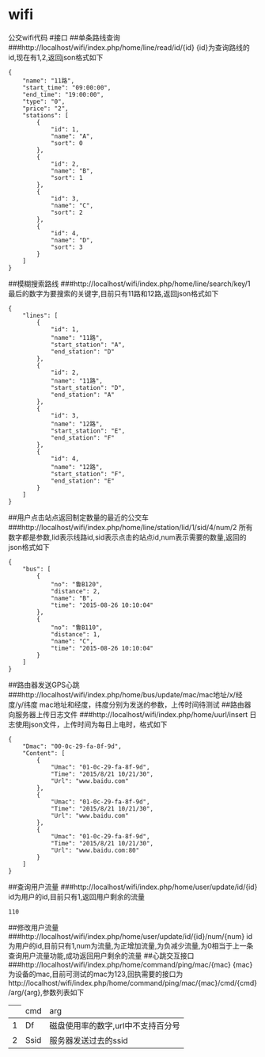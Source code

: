# wifi
公交wifi代码
#接口
##单条路线查询
###http://localhost/wifi/index.php/home/line/read/id/{id}
{id}为查询路线的id,现在有1,2,返回json格式如下
```
{
    "name": "11路",
    "start_time": "09:00:00",
    "end_time": "19:00:00",
    "type": "0",
    "price": "2",
    "stations": [
        {
            "id": 1,
            "name": "A",
            "sort": 0
        },
        {
            "id": 2,
            "name": "B",
            "sort": 1
        },
        {
            "id": 3,
            "name": "C",
            "sort": 2
        },
        {
            "id": 4,
            "name": "D",
            "sort": 3
        }
    ]
}
```
##模糊搜索路线
###http://localhost/wifi/index.php/home/line/search/key/1
最后的数字为要搜索的关键字,目前只有11路和12路,返回json格式如下
```
{
    "lines": [
        {
            "id": 1,
            "name": "11路",
            "start_station": "A",
            "end_station": "D"
        },
        {
            "id": 2,
            "name": "11路",
            "start_station": "D",
            "end_station": "A"
        },
        {
            "id": 3,
            "name": "12路",
            "start_station": "E",
            "end_station": "F"
        },
        {
            "id": 4,
            "name": "12路",
            "start_station": "F",
            "end_station": "E"
        }
    ]
}
```
##用户点击站点返回制定数量的最近的公交车
###http://localhost/wifi/index.php/home/line/station/lid/1/sid/4/num/2
所有数字都是参数,lid表示线路id,sid表示点击的站点id,num表示需要的数量,返回的json格式如下
```
{
    "bus": [
        {
            "no": "鲁B120",
            "distance": 2,
            "name": "B",
            "time": "2015-08-26 10:10:04"
        },
        {
            "no": "鲁B110",
            "distance": 1,
            "name": "C",
            "time": "2015-08-26 10:10:04"
        }
    ]
}
```
##路由器发送GPS心跳
###http://localhost/wifi/index.php/home/bus/update/mac/mac地址/x/经度/y/纬度
mac地址和经度，纬度分别为发送的参数，上传时间待测试
##路由器向服务器上传日志文件
###http://localhost/wifi/index.php/home/uurl/insert
日志使用json文件，上传时间为每日上电时，格式如下

```
{
    "Dmac": "00-0c-29-fa-8f-9d",
    "Content": [
        {
            "Umac": "01-0c-29-fa-8f-9d",
            "Time": "2015/8/21 10/21/30",
            "Url": "www.baidu.com"
        },
        {
            "Umac": "01-0c-29-fa-8f-9d",
            "Time": "2015/8/21 10/21/30",
            "Url": "www.baidu.com"
        },
        {
            "Umac": "01-0c-29-fa-8f-9d",
            "Time": "2015/8/21 10/21/30",
            "Url": "www.baidu.com:80"
        }
    ]
}
```
##查询用户流量
###http://localhost/wifi/index.php/home/user/update/id/{id}
id为用户的id,目前只有1,返回用户剩余的流量
```
110
```
##修改用户流量
###http://localhost/wifi/index.php/home/user/update/id/{id}/num/{num}
id为用户的id,目前只有1,num为流量,为正增加流量,为负减少流量,为0相当于上一条查询用户流量功能,成功返回用户剩余的流量
##心跳交互接口
###http://localhost/wifi/index.php/home/command/ping/mac/{mac}
{mac}为设备的mac,目前可测试的mac为123,回执需要的接口为http://localhost/wifi/index.php/home/command/ping/mac/{mac}/cmd/{cmd}/arg/{arg},参数列表如下
<html>
    <table>
        <thead>
            <th>
                <td>cmd</td>
                <td>arg</td>
            </th>
        </thead>
        <tbody>
            <tr>
                <td>1</td>
                <td>Df</td>
                <td>磁盘使用率的数字,url中不支持百分号</td>
            </tr>
            <tr>
                <td>2</td>
                <td>Ssid</td>
                <td>服务器发送过去的ssid</td>
            </tr>
        </tbody>
    </table>
</html>
